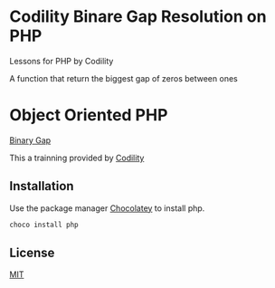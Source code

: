 # Codility Binare Gap Resolution on PHP
Lessons for PHP by Codility

A function that return the biggest gap of zeros between ones

# Object Oriented PHP
[Binary Gap](https://app.codility.com/programmers/lessons/1-iterations/binary_gap/)

This a trainning provided by [Codility](https://app.codility.com/programmers)

## Installation

Use the package manager [Chocolatey](https://chocolatey.org/) to install php.

```bash
choco install php
```

## License
[MIT](https://choosealicense.com/licenses/mit/)
